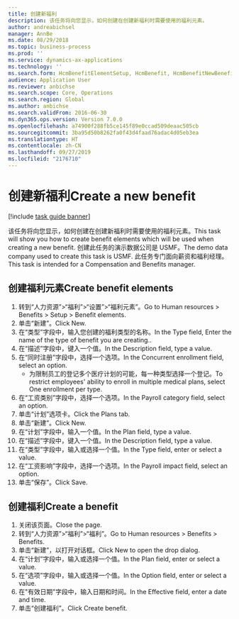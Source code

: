 ```yaml
---
title: 创建新福利
description: 该任务将向您显示，如何创建在创建新福利时需要使用的福利元素。
author: andreabichsel
manager: AnnBe
ms.date: 08/29/2018
ms.topic: business-process
ms.prod: ''
ms.service: dynamics-ax-applications
ms.technology: ''
ms.search.form: HcmBenefitElementSetup, HcmBenefit, HcmBenefitNewBenefit, HcmBenefitPlanLookup
audience: Application User
ms.reviewer: anbichse
ms.search.scope: Core, Operations
ms.search.region: Global
ms.author: anbichse
ms.search.validFrom: 2016-06-30
ms.dyn365.ops.version: Version 7.0.0
ms.openlocfilehash: a74900f288fb5ce145f89e0ccad509deaac505cb
ms.sourcegitcommit: 3ba95d50b8262fa0f43d4faad76adac4d05eb3ea
ms.translationtype: HT
ms.contentlocale: zh-CN
ms.lasthandoff: 09/27/2019
ms.locfileid: "2176710"
---
```

# <a name="create-a-new-benefit"></a><span data-ttu-id="9e645-103">创建新福利</span><span class="sxs-lookup"><span data-stu-id="9e645-103">Create a new benefit</span></span>

[!include [task guide banner](../../includes/task-guide-banner.md)]

<span data-ttu-id="9e645-104">该任务将向您显示，如何创建在创建新福利时需要使用的福利元素。</span><span class="sxs-lookup"><span data-stu-id="9e645-104">This task will show you how to create benefit elements which will be used when creating a new benefit.</span></span> <span data-ttu-id="9e645-105">创建此任务的演示数据公司是 USMF。</span><span class="sxs-lookup"><span data-stu-id="9e645-105">The demo data company used to create this task is USMF.</span></span> <span data-ttu-id="9e645-106">此任务专门面向薪资和福利经理。</span><span class="sxs-lookup"><span data-stu-id="9e645-106">This task is intended for a Compensation and Benefits manager.</span></span>


## <a name="create-benefit-elements"></a><span data-ttu-id="9e645-107">创建福利元素</span><span class="sxs-lookup"><span data-stu-id="9e645-107">Create benefit elements</span></span>
1. <span data-ttu-id="9e645-108">转到“人力资源”>“福利”>“设置”>“福利元素”。</span><span class="sxs-lookup"><span data-stu-id="9e645-108">Go to Human resources > Benefits > Setup > Benefit elements.</span></span>
2. <span data-ttu-id="9e645-109">单击“新建”。</span><span class="sxs-lookup"><span data-stu-id="9e645-109">Click New.</span></span>
3. <span data-ttu-id="9e645-110">在“类型”字段中，输入您创建的福利类型的名称。</span><span class="sxs-lookup"><span data-stu-id="9e645-110">In the Type field, Enter the name of the type of benefit you are creating..</span></span>
4. <span data-ttu-id="9e645-111">在“描述”字段中，键入一个值。</span><span class="sxs-lookup"><span data-stu-id="9e645-111">In the Description field, type a value.</span></span>
5. <span data-ttu-id="9e645-112">在“同时注册”字段中，选择一个选项。</span><span class="sxs-lookup"><span data-stu-id="9e645-112">In the Concurrent enrollment field, select an option.</span></span>
    * <span data-ttu-id="9e645-113">为限制员工的登记多个医疗计划的可能，每一种类型选择一个登记。</span><span class="sxs-lookup"><span data-stu-id="9e645-113">To restrict employees' ability to enroll in multiple medical plans, select One enrollment per type.</span></span>  
6. <span data-ttu-id="9e645-114">在“工资类别”字段中，选择一个选项。</span><span class="sxs-lookup"><span data-stu-id="9e645-114">In the Payroll category field, select an option.</span></span>
7. <span data-ttu-id="9e645-115">单击“计划”选项卡。</span><span class="sxs-lookup"><span data-stu-id="9e645-115">Click the Plans tab.</span></span>
8. <span data-ttu-id="9e645-116">单击“新建”。</span><span class="sxs-lookup"><span data-stu-id="9e645-116">Click New.</span></span>
9. <span data-ttu-id="9e645-117">在“计划”字段中，输入一个值。</span><span class="sxs-lookup"><span data-stu-id="9e645-117">In the Plan field, type a value.</span></span>
10. <span data-ttu-id="9e645-118">在“描述”字段中，键入一个值。</span><span class="sxs-lookup"><span data-stu-id="9e645-118">In the Description field, type a value.</span></span>
11. <span data-ttu-id="9e645-119">在“类型”字段中，输入或选择一个值。</span><span class="sxs-lookup"><span data-stu-id="9e645-119">In the Type field, enter or select a value.</span></span>
12. <span data-ttu-id="9e645-120">在“工资影响”字段中，选择一个选项。</span><span class="sxs-lookup"><span data-stu-id="9e645-120">In the Payroll impact field, select an option.</span></span>
13. <span data-ttu-id="9e645-121">单击“保存”。</span><span class="sxs-lookup"><span data-stu-id="9e645-121">Click Save.</span></span>

## <a name="create-a-benefit"></a><span data-ttu-id="9e645-122">创建福利</span><span class="sxs-lookup"><span data-stu-id="9e645-122">Create a benefit</span></span>
1. <span data-ttu-id="9e645-123">关闭该页面。</span><span class="sxs-lookup"><span data-stu-id="9e645-123">Close the page.</span></span>
2. <span data-ttu-id="9e645-124">转到“人力资源”>“福利”>“福利”。</span><span class="sxs-lookup"><span data-stu-id="9e645-124">Go to Human resources > Benefits > Benefits.</span></span>
3. <span data-ttu-id="9e645-125">单击“新建”，以打开对话框。</span><span class="sxs-lookup"><span data-stu-id="9e645-125">Click New to open the drop dialog.</span></span>
4. <span data-ttu-id="9e645-126">在“计划”字段中，输入或选择一个值。</span><span class="sxs-lookup"><span data-stu-id="9e645-126">In the Plan field, enter or select a value.</span></span>
5. <span data-ttu-id="9e645-127">在“选项”字段中，输入或选择一个值。</span><span class="sxs-lookup"><span data-stu-id="9e645-127">In the Option field, enter or select a value.</span></span>
6. <span data-ttu-id="9e645-128">在"有效日期"字段中，输入日期和时间。</span><span class="sxs-lookup"><span data-stu-id="9e645-128">In the Effective field, enter a date and time.</span></span>
7. <span data-ttu-id="9e645-129">单击“创建福利”。</span><span class="sxs-lookup"><span data-stu-id="9e645-129">Click Create benefit.</span></span>

